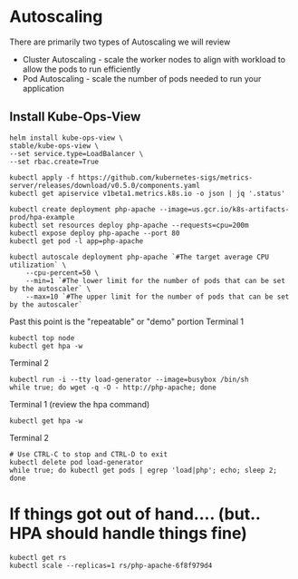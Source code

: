 # Autoscaling


There are primarily two types of Autoscaling we will review  

* Cluster Autoscaling - scale the worker nodes to align with workload to allow the pods to run efficiently
* Pod Autoscaling - scale the number of pods needed to run your application


## Install Kube-Ops-View

```
helm install kube-ops-view \
stable/kube-ops-view \
--set service.type=LoadBalancer \
--set rbac.create=True
```

```
kubectl apply -f https://github.com/kubernetes-sigs/metrics-server/releases/download/v0.5.0/components.yaml
kubectl get apiservice v1beta1.metrics.k8s.io -o json | jq '.status'
```

```
kubectl create deployment php-apache --image=us.gcr.io/k8s-artifacts-prod/hpa-example
kubectl set resources deploy php-apache --requests=cpu=200m
kubectl expose deploy php-apache --port 80
kubectl get pod -l app=php-apache
```

```
kubectl autoscale deployment php-apache `#The target average CPU utilization` \
    --cpu-percent=50 \
    --min=1 `#The lower limit for the number of pods that can be set by the autoscaler` \
    --max=10 `#The upper limit for the number of pods that can be set by the autoscaler`
```


Past this point is the "repeatable" or "demo" portion
Terminal 1
```
kubectl top node
kubectl get hpa -w
```

Terminal 2
```
kubectl run -i --tty load-generator --image=busybox /bin/sh
while true; do wget -q -O - http://php-apache; done
```

Terminal 1 (review the hpa command)
```
kubectl get hpa -w
```

Terminal 2
```
# Use CTRL-C to stop and CTRL-D to exit
kubectl delete pod load-generator
while true; do kubectl get pods | egrep 'load|php'; echo; sleep 2; done
```

# If things got out of hand.... (but.. HPA should handle things fine)
```
kubectl get rs
kubectl scale --replicas=1 rs/php-apache-6f8f979d4
```
